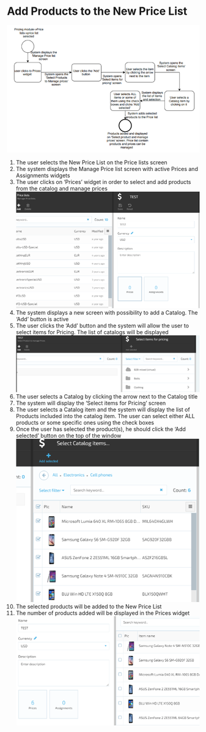 # Add Products to the New Price List

![Add Products to the New Price List](/docs/media/diagram-add-products-to-the-new-price-list.png)

1. The user selects the New Price List on the Price lists screen
1. The system displays the Manage Price list screen with active Prices and Assignments widgets
1. The user clicks on ‘Prices’ widget in order to select and add products from the catalog and manage prices
![Prices widget](/docs/media/screen-prices-widget.png)
1. The system displays a new screen with possibility to add a Catalog. The ‘Add’ button is active
1. The user clicks the ‘Add’ button and the system will allow the user to select items for Pricing. The list of catalogs will be displayed
![Select items for pricing](/docs/media/screen-select-items-for-pricing.png)
1. The user selects a Catalog by clicking the arrow next to the Catalog title
1. The system will display the ‘Select items for Pricing’ screen
1. The user selects a Catalog item and the system will display the list of Products included into the catalog item. The user can select either ALL products or some specific ones using the check boxes
1. Once the user has selected the product(s), he should click the ‘Add selected’ button on the top of the window
![Add selected products](/docs/media/screen-add-selected-products.png)
1. The selected products will be added to the New Price List
1. The number of products added will be displayed in the Prices widget
![Prices widget 1](/docs/media/screen-prices-widget-1.png)
